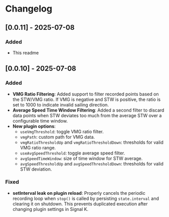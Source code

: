 # Changelog

## [0.0.11] - 2025-07-08

### Added
- This readme

## [0.0.10] - 2025-07-08

### Added
- **VMG Ratio Filtering**: Added support to filter recorded points based on the STW/VMG ratio. If VMG is negative and STW is positive, the ratio is set to 1000 to indicate invalid sailing direction.
- **Average Speed Time Window Filtering**: Added a second filter to discard data points when STW deviates too much from the average STW over a configurable time window.
- **New plugin options**:
  - `useVmgThreshold`: toggle VMG ratio filter.
  - `vmgPath`: custom path for VMG data.
  - `vmgRatioThresholdUp` and `vmgRatioThresholdDown`: thresholds for valid VMG ratio range.
  - `useAvgSpeedThreshold`: toggle average speed filter.
  - `avgSpeedTimeWindow`: size of time window for STW average.
  - `avgSpeedThresholdUp` and `avgSpeedThresholdDown`: thresholds for valid STW deviation.

### Fixed
- **setInterval leak on plugin reload**: Properly cancels the periodic recording loop when `stop()` is called by persisting `state.interval` and clearing it on shutdown. This prevents duplicated execution after changing plugin settings in Signal K.


